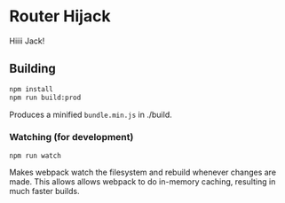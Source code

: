 # Router Hijack

Hiiii Jack!

## Building
```sh
npm install
npm run build:prod
```

Produces a minified `bundle.min.js` in ./build.

### Watching (for development)
```
npm run watch
```

Makes webpack watch the filesystem and rebuild whenever changes are
made. This allows allows webpack to do in-memory caching,
resulting in much faster builds.
